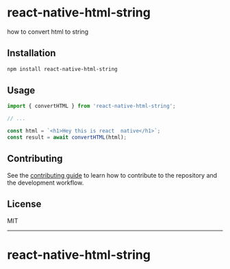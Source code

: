 # react-native-html-string

how to convert html to string

## Installation

```sh
npm install react-native-html-string
```

## Usage

```js
import { convertHTML } from 'react-native-html-string';

// ...

const html = `<h1>Hey this is react  native</h1>`;
const result = await convertHTML(html);
```

## Contributing

See the [contributing guide](CONTRIBUTING.md) to learn how to contribute to the repository and the development workflow.

## License

MIT

---

# react-native-html-string
